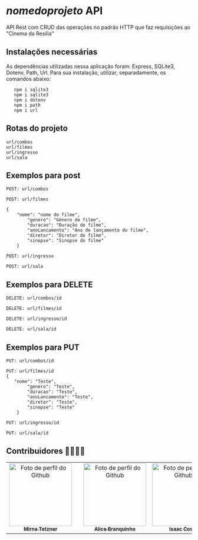# *nomedoprojeto* API
API Rest com CRUD das operações no padrão HTTP que faz requisições ao "Cinema da Resilia"

 ## Instalações necessárias
 As dependências utilizadas nessa aplicação foram: Express, SQLite3, Dotenv, Path, Url. Para sua instalação, utilizar, separadamente, os comandos abaixo:
```npm i express
   npm i sqlite3
   npm i sqlite3
   npm i dotenv
   npm i path
   npm i url
```
## Rotas do projeto

```
url/combos
url/filmes
url/ingresso
url/sala

```

## Exemplos para post
```
POST: url/combos

POST: url/filmes

{
    "nome": "nome do filme",
		"genero": "Gênero do filme",
		"duracao": "Duração do filme",
		"anoLancamento": "Ano de lançamento do filme",
		"diretor": "Diretor do filme",
		"sinopse": "Sinopse do filme"
	}

POST: url/ingresso

POST: url/sala

```

## Exemplos para DELETE
```
DELETE: url/combos/id

DELETE: url/filmes/id

DELETE: url/ingresso/id

DELETE: url/sala/id

```
## Exemplos para PUT
```
PUT: url/combos/id

PUT: url/filmes/id
{
   "nome": "Teste",
		"genero": "Teste",
		"duracao": "Teste",
		"anoLancamento": "Teste",
		"diretor": "Teste",
		"sinopse": "Teste"
	}
  
PUT: url/ingresso/id

PUT: url/sala/id

```


## Contribuidores 👩‍💻👨‍💻
  <table>
    <tr align='center'>    
      <td align="center">
          <a href="https://github.com/mirnatetzner">
            <img src='https://avatars.githubusercontent.com/u/85193127?v=4' width="170px;" alt="Foto de perfil do Github"/><br>
            <sub>
              <b>Mirna Tetzner</b>
            </sub>
          </a>
        </td>
      <td align="center">
          <td align="center">
          <a href="https://github.com/alicebranq">
            <img src='https://avatars.githubusercontent.com/u/102565368?v=4' width="170px;" alt="Foto de perfil do Github"/><br>
            <sub>
              <b>Alice Branquinho</b>
            </sub>
          </a>
        </td>
      <td align="center">
          <a href="https://github.com/systemilc">
            <img src='https://avatars.githubusercontent.com/u/34551203?v=4' width="170px;" alt="Foto de perfil do Github"/><br>
            <sub>
              <b>Isaac Costa</b>
            </sub>
          </a>
      </td>
      <td align="center">
        <a href="https://github.com/joaofmds">
          <img src='https://avatars.githubusercontent.com/u/95502785?v=4' width="170px;" alt="Foto de perfil do Github"/><br>
            <sub>
              <b>João Souza</b>
            </sub>
          </a>
      </td>
    </tr>
   </table>
 
